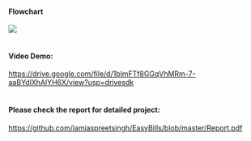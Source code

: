 #### Flowchart
<img src="https://github.com/iamjaspreetsingh/EasyBills/blob/master/flowchart.png" >
<br><br>

#### Video Demo:
https://drive.google.com/file/d/1blmFTf8GGqVhMRm-7-aaBYdlXhAlYH6X/view?usp=drivesdk
<br><br>

#### Please check the report for detailed project:
https://github.com/iamjaspreetsingh/EasyBills/blob/master/Report.pdf
